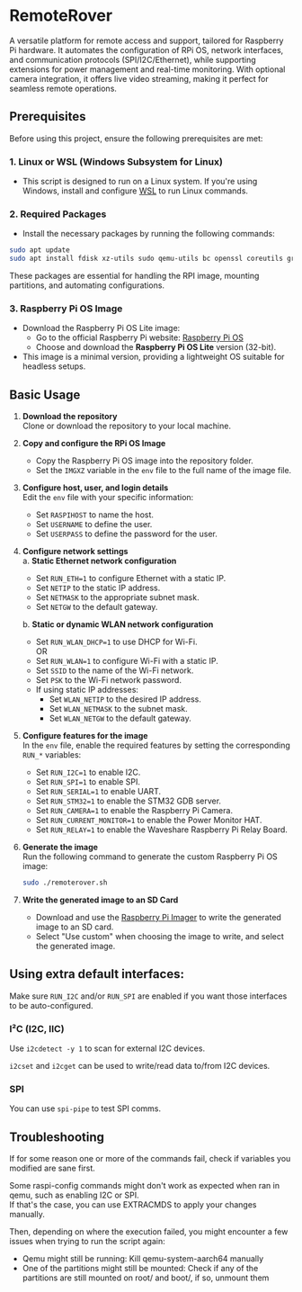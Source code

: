 # RemoteRover
A versatile platform for remote access and support, tailored for Raspberry Pi hardware. It automates the configuration of RPi OS, network interfaces, and communication protocols (SPI/I2C/Ethernet), while supporting extensions for power management and real-time monitoring. With optional camera integration, it offers live video streaming, making it perfect for seamless remote operations.

## Prerequisites

Before using this project, ensure the following prerequisites are met:

### 1. Linux or WSL (Windows Subsystem for Linux)
   - This script is designed to run on a Linux system. If you're using Windows, install and configure [WSL](https://docs.microsoft.com/en-us/windows/wsl/install) to run Linux commands.

### 2. Required Packages
   - Install the necessary packages by running the following commands:

   ```bash
   sudo apt update
   sudo apt install fdisk xz-utils sudo qemu-utils bc openssl coreutils grep sed systemd
   ```
   These packages are essential for handling the RPI image, mounting partitions, and automating configurations.

### 3. Raspberry Pi OS Image
   - Download the Raspberry Pi OS Lite image:
     - Go to the official Raspberry Pi website: [Raspberry Pi OS](https://www.raspberrypi.com/software/operating-systems/#raspberry-pi-os-32-bit)
     - Choose and download the **Raspberry Pi OS Lite** version (32-bit).
   - This image is a minimal version, providing a lightweight OS suitable for headless setups.


## Basic Usage

1. **Download the repository**  
   Clone or download the repository to your local machine.

2. **Copy and configure the RPi OS Image**  
   - Copy the Raspberry Pi OS image into the repository folder.
   - Set the `IMGXZ` variable in the `env` file to the full name of the image file.

3. **Configure host, user, and login details**  
   Edit the `env` file with your specific information:
   - Set `RASPIHOST` to name the host.
   - Set `USERNAME` to define the user.
   - Set `USERPASS` to define the password for the user.

4. **Configure network settings**  
   a. **Static Ethernet network configuration**  
      - Set `RUN_ETH=1` to configure Ethernet with a static IP.
      - Set `NETIP` to the static IP address.
      - Set `NETMASK` to the appropriate subnet mask.
      - Set `NETGW` to the default gateway.
   
   b. **Static or dynamic WLAN network configuration**  
      - Set `RUN_WLAN_DHCP=1` to use DHCP for Wi-Fi.  
      OR  
      - Set `RUN_WLAN=1` to configure Wi-Fi with a static IP.
      - Set `SSID` to the name of the Wi-Fi network.
      - Set `PSK` to the Wi-Fi network password.
      - If using static IP addresses:
        - Set `WLAN_NETIP` to the desired IP address.
        - Set `WLAN_NETMASK` to the subnet mask.
        - Set `WLAN_NETGW` to the default gateway.

5. **Configure features for the image**  
   In the `env` file, enable the required features by setting the corresponding `RUN_*` variables:
   - Set `RUN_I2C=1` to enable I2C.
   - Set `RUN_SPI=1` to enable SPI.
   - Set `RUN_SERIAL=1` to enable UART.
   - Set `RUN_STM32=1` to enable the STM32 GDB server.
   - Set `RUN_CAMERA=1` to enable the Raspberry Pi Camera.
   - Set `RUN_CURRENT_MONITOR=1` to enable the Power Monitor HAT.
   - Set `RUN_RELAY=1` to enable the Waveshare Raspberry Pi Relay Board.

6. **Generate the image**  
   Run the following command to generate the custom Raspberry Pi OS image:

   ```bash
   sudo ./remoterover.sh
   ```

7. **Write the generated image to an SD Card**
   - Download and use the [Raspberry Pi Imager](https://www.raspberrypi.com/software/) to write the generated image to an SD card.
   - Select "Use custom" when choosing the image to write, and select the generated image.


## Using extra default interfaces:
Make sure `RUN_I2C` and/or `RUN_SPI` are enabled if you want those interfaces to be auto-configured.

### I²C (I2C, IIC)
Use `i2cdetect -y 1` to scan for external I2C devices.

`i2cset` and `i2cget` can be used to write/read data to/from I2C devices.
### SPI
You can use `spi-pipe` to test SPI comms.

## Troubleshooting
If for some reason one or more of the commands fail, check if variables you modified are sane first.

Some raspi-config commands might don't work as expected when ran in qemu, such as enabling I2C or SPI.\
If that's the case, you can use EXTRACMDS to apply your changes manually.

Then, depending on where the execution failed, you might encounter a few issues when trying to run the script again:
* Qemu might still be running: Kill qemu-system-aarch64 manually
* One of the partitions might still be mounted: Check if any of the partitions are still mounted on root/ and boot/, if so, unmount them